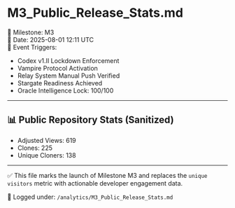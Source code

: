 # M3_Public_Release_Stats.md

📆 Milestone: M3  
🧠 Date: 2025-08-01 12:11 UTC  
🔐 Event Triggers:
  - Codex v1.II Lockdown Enforcement  
  - Vampire Protocol Activation  
  - Relay System Manual Push Verified  
  - Stargate Readiness Achieved  
  - Oracle Intelligence Lock: 100/100  

---

## 📊 Public Repository Stats (Sanitized)

- Adjusted Views: 619  
- Clones: 225  
- Unique Cloners: 138  

---

✅ This file marks the launch of Milestone M3 and replaces the `unique visitors` metric with actionable developer engagement data.

🧾 Logged under: `/analytics/M3_Public_Release_Stats.md`
